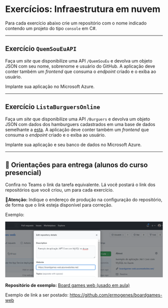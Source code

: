 # Exercícios: Infraestrutura em nuvem

Para cada exercício abaixo crie um repositório com o nome indicado contendo um projeto do tipo `console` em C#.

---
## Exercício `QuemSouEuAPI`

Faça um _site_ que disponibilize uma API `/QuemSouEu` e devolva um objeto JSON com seu nome, sobrenome e usuário do GitHub. A aplicação deve conter também um _frontend_ que consuma o _endpoint_ criado e o exiba ao usuário.

Implante sua aplicação no Microsoft Azure.

---
## Exercício `ListaBurguersOnline`

Faça um _site_ que disponibilize uma API `/Burguers` e devolva um objeto JSON com dados dos hamburguers cadastrados em uma base de dados semelhante a [esta](https://github.com/ermogenes/hamburgueria-mysql). A aplicação deve conter também um _frontend_ que consuma o _endpoint_ criado e o exiba ao usuário.

Implante sua aplicação e seu banco de dados no Microsoft Azure.

---

## 🏁 Orientações para entrega (alunos do curso presencial)

Confira no Teams o link da tarefa equivalente. Lá você postará o link dos repositórios que você criou, um para cada exercício.

**🚩Atenção:** Indique o endereço de produção na configuração do repositório, de forma que o link esteja disponível para correção.

Exemplo:

![](orientacoes-001.png)

**Repositório de exemplo:**
[Board games web (usado em aula)](https://github.com/ermogenes/boardgames-web)

Exemplo de link a ser postado: https://github.com/ermogenes/boardgames-web